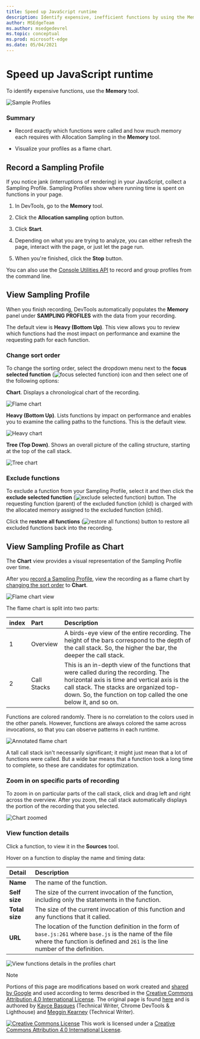 ```yaml
---
title: Speed up JavaScript runtime
description: Identify expensive, inefficient functions by using the Memory panel of Microsoft Edge DevTools.
author: MSEdgeTeam
ms.author: msedgedevrel
ms.topic: conceptual
ms.prod: microsoft-edge
ms.date: 05/04/2021
---
```

<!-- Copyright Kayce Basques and Meggin Kearney

   Licensed under the Apache License, Version 2.0 (the "License");
   you may not use this file except in compliance with the License.
   You may obtain a copy of the License at

       https://www.apache.org/licenses/LICENSE-2.0

   Unless required by applicable law or agreed to in writing, software
   distributed under the License is distributed on an "AS IS" BASIS,
   WITHOUT WARRANTIES OR CONDITIONS OF ANY KIND, either express or implied.
   See the License for the specific language governing permissions and
   limitations under the License. -->
# Speed up JavaScript runtime

To identify expensive functions, use the **Memory** tool.

![Sample Profiles](./js-runtime-images/rendering-tools-gh-nodejs-benchmarks-run-memory-sampling-profiles-heavy-bottom-up.png)

### Summary

*  Record exactly which functions were called and how much memory each requires with Allocation Sampling in the **Memory** tool.

*  Visualize your profiles as a flame chart.


<!-- ====================================================================== -->
## Record a Sampling Profile

If you notice jank (interruptions of rendering) in your JavaScript, collect a Sampling Profile.  Sampling Profiles show where running time is spent on functions in your page.

1. In DevTools, go to the **Memory** tool.

1. Click the **Allocation sampling** option button.

1. Click **Start**.

1. Depending on what you are trying to analyze, you can either refresh the page, interact with the page, or just let the page run.

1. When you're finished, click the **Stop** button.

You can also use the [Console Utilities API](../console/utilities.md) to record and group profiles from the command line.


<!-- ====================================================================== -->
## View Sampling Profile

When you finish recording, DevTools automatically populates the **Memory** panel under **SAMPLING PROFILES** with the data from your recording.

The default view is **Heavy (Bottom Up)**.  This view allows you to review which functions had the most impact on performance and examine the requesting path for each function.

### Change sort order

To change the sorting order, select the dropdown menu next to the **focus selected function** (![focus selected function](../icons/focus-icon.png)) icon and then select one of the following options:

**Chart**.  Displays a chronological chart of the recording.

![Flame chart](./js-runtime-images/rendering-tools-gh-nodejs-benchmarks-run-memory-sampling-profiles-chart.png)

**Heavy (Bottom Up)**.  Lists functions by impact on performance and enables you to examine the calling paths to the functions.  This is the default view.

![Heavy chart](./js-runtime-images/rendering-tools-gh-nodejs-benchmarks-run-memory-sampling-profiles-heavy-bottom-up.png)

**Tree (Top Down)**.  Shows an overall picture of the calling structure, starting at the top of the call stack.

![Tree chart](./js-runtime-images/rendering-tools-gh-nodejs-benchmarks-run-memory-sampling-profiles-tree-top-down.png)

### Exclude functions

To exclude a function from your Sampling Profile, select it and then click the **exclude selected function** (![exclude selected function](../icons/exclude-icon.png)) button.  The requesting function (parent) of the excluded function (child) is charged with the allocated memory assigned to the excluded function (child).

Click the **restore all functions** (![restore all functions](../icons/restore-icon.png)) button to restore all excluded functions back into the recording.


<!-- ====================================================================== -->
## View Sampling Profile as Chart

The **Chart** view provides a visual representation of the Sampling Profile over time.

After you [record a Sampling Profile](#record-a-sampling-profile), view the recording as a flame chart by [changing the sort order](#change-sort-order) to **Chart**.

![Flame chart view](./js-runtime-images/rendering-tools-gh-nodejs-benchmarks-run-memory-sampling-profiles-chart.png)

The flame chart is split into two parts:

| index | Part | Description |
| --- |:--- |:--- |
| 1 | Overview | A birds-eye view of the entire recording.  The height of the bars correspond to the depth of the call stack.  So, the higher the bar, the deeper the call stack.  |
| 2 | Call Stacks | This is an in-depth view of the functions that were called during the recording.  The horizontal axis is time and vertical axis is the call stack.  The stacks are organized top-down.  So, the function on top called the one below it, and so on.  |

Functions are colored randomly.  There is no correlation to the colors used in the other panels.  However, functions are always colored the same across invocations, so that you can observe patterns in each runtime.

![Annotated flame chart](./js-runtime-images/rendering-tools-gh-nodejs-benchmarks-run-memory-sampling-profiles-chart-highlighted.png)

A tall call stack isn't necessarily significant; it might just mean that a lot of functions were called.  But a wide bar means that a function took a long time to complete, so these are candidates for optimization.

### Zoom in on specific parts of recording

To zoom in on particular parts of the call stack, click and drag left and right across the overview.  After you zoom, the call stack automatically displays the portion of the recording that you selected.

![Chart zoomed](./js-runtime-images/rendering-tools-gh-nodejs-benchmarks-run-memory-sampling-profiles-chart-zoomed.png)

### View function details

Click a function, to view it in the **Sources** tool.

Hover on a function to display the name and timing data:

| Detail | Description |
|:--- |:--- |
| **Name** | The name of the function.  |
| **Self size** | The size of the current invocation of the function, including only the statements in the function.  |
| **Total size** | The size of the current invocation of this function and any functions that it called.  |
| **URL** | The location of the function definition in the form of `base.js:261` where `base.js` is the name of the file where the function is defined and `261` is the line number of the definition.  |
<!--*  **Aggregated self time**.  Aggregate time for all invocations of the function across the recording, not including functions called by this function.  -->
<!--*  **Aggregated total time**.  Aggregate total time for all invocations of the function, including functions called by this function.  -->
<!--*  **Not optimized**.  If the profiler has detected a potential optimization for the function it lists it here.  -->

![View functions details in the profiles chart](./js-runtime-images/rendering-tools-gh-nodejs-benchmarks-run-memory-sampling-profiles-chart-hover.png)


<!-- ====================================================================== -->
> [!NOTE]
> Portions of this page are modifications based on work created and [shared by Google](https://developers.google.com/terms/site-policies) and used according to terms described in the [Creative Commons Attribution 4.0 International License](https://creativecommons.org/licenses/by/4.0).
> The original page is found [here](https://developer.chrome.com/docs/devtools/evaluate-performance/) and is authored by [Kayce Basques](https://developers.google.com/web/resources/contributors#kayce-basques) (Technical Writer, Chrome DevTools \& Lighthouse) and [Meggin Kearney](https://developers.google.com/web/resources/contributors#meggin-kearney) (Technical Writer).

[![Creative Commons License](../../media/cc-logo/88x31.png)](https://creativecommons.org/licenses/by/4.0)
This work is licensed under a [Creative Commons Attribution 4.0 International License](https://creativecommons.org/licenses/by/4.0).

